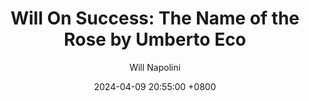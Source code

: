---
title: "Will On Success: The Name of the Rose by Umberto Eco"
author: Will Napolini
date: 2024-04-09 20:55:00 +0800
categories: [Mindset, Book-summaries]
tags:
  [
    the-name-of-the-rose,
    umberto-eco,
    medieval-mystery,
    historical-fiction,
    gothic-novel,
    bernard-gaguin,
    william-of-baskerville,
    abbey-mystery,
    franzi,
    medieval-monastery,
    catholic-church,
    14th-century-europe,
    literary-fiction,
    murder-mystery,
    medieval-philosophy,
    book-recommendations,
    gothic-literature,
    historical-mystery,
    detective-novel,
    umberto-eco-books,
    italian-literature,
    william-of-baskerville-character,
    abbey-mysteries,
    crime-fiction,
    medieval-religion,
    franzi-character,
    14th-century-history
  ]
image: https://pbs.twimg.com/media/GO2DVZkWMAE0hkK?format=jpg&name=large
alt: "Will On Success: The Name of the Rose by Umberto Eco"
fallback:
  - 
  # Replace with the URL of your backup image
  -
  # Replace with the URL of your backup image
---